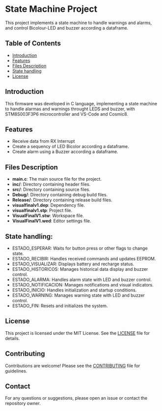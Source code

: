 # State Machine Project

This project implements a state machine to handle warnings and alarms, and control Bicolour-LED and buzzer according a dataframe.

## Table of Contents
- [Introduction](#introduction)
- [Features](#features)
- [Files Description](#files-description)
- [State handling](#state-handling)
- [License](#license)

## Introduction
This firmware was developed in C language, implementing a state machine to handle alarmas and warnings throught LEDS and buzzer, with STM8S003F3P6 microcontroller and VS-Code and Cosmic8.

## Features
- Receive data from RX Interrupt
- Create a sequency of LED Bicolor according a dataframe.
- Create alarm using a Buzzer according a dataframe.

## Files Description

- **main.c**: The main source file for the project.
- **inc/**: Directory containing header files.
- **src/**: Directory containing source files.
- **Debug/**: Directory containing debug build files.
- **Release/**: Directory containing release build files.
- **visualfinalv1.dep**: Dependency file.
- **visualfinalv1.stp**: Project file.
- **VisualFinalV1.stw**: Workspace file.
- **VisualFinalV1.wed**: Editor settings file.

## State handling:

* ESTADO_ESPERAR: Waits for button press or other flags to change state.
* ESTADO_RECIBIR: Handles received commands and updates EEPROM.
* ESTADO_VISUALIZAR: Displays battery and recharge status.
* ESTADO_HISTORICOS: Manages historical data display and buzzer control.
* ESTADO_ALARMA: Handles alarm state with LED and buzzer control.
* ESTADO_NOTIFICACION: Manages notifications and visual indicators.
* ESTADO_INICIO: Handles initialization and startup conditions.
* ESTADO_WARNING: Manages warning state with LED and buzzer control.
* ESTADO_FIN: Resets and initializes the system.

## License

This project is licensed under the MIT License. See the [LICENSE](LICENSE) file for details.

## Contributing

Contributions are welcome! Please see the [CONTRIBUTING](CONTRIBUTING.md) file for guidelines.

## Contact

For any questions or suggestions, please open an issue or contact the repository owner.
